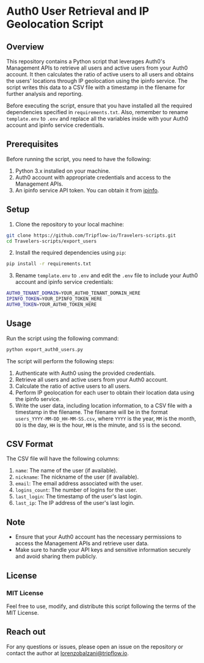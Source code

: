 # Auth0 User Retrieval and IP Geolocation Script

## Overview

This repository contains a Python script that leverages Auth0's Management APIs to retrieve all users and active users from your Auth0 account. It then calculates the ratio of active users to all users and obtains the users' locations through IP geolocation using the ipinfo service. The script writes this data to a CSV file with a timestamp in the filename for further analysis and reporting.

Before executing the script, ensure that you have installed all the required dependencies specified in `requirements.txt`. Also, remember to rename `template.env` to `.env` and replace all the variables inside with your Auth0 account and ipinfo service credentials.

## Prerequisites

Before running the script, you need to have the following:

1. Python 3.x installed on your machine.
2. Auth0 account with appropriate credentials and access to the Management APIs.
3. An ipinfo service API token. You can obtain it from [ipinfo](https://ipinfo.io/signup).

## Setup

1. Clone the repository to your local machine:

```bash
git clone https://github.com/Tripflow-io/Travelers-scripts.git
cd Travelers-scripts/export_users
```

2. Install the required dependencies using `pip`:
```bash
pip install -r requirements.txt
```

3. Rename `template.env` to `.env` and edit the `.env` file to include your Auth0 account and ipinfo service credentials:
```bash
AUTH0_TENANT_DOMAIN=YOUR_AUTH0_TENANT_DOMAIN_HERE
IPINFO_TOKEN=YOUR_IPINFO_TOKEN_HERE
AUTH0_TOKEN=YOUR_AUTH0_TOKEN_HERE
```

## Usage
Run the script using the following command:
```bash
python export_auth0_users.py
```

The script will perform the following steps:
1. Authenticate with Auth0 using the provided credentials.
2. Retrieve all users and active users from your Auth0 account.
3. Calculate the ratio of active users to all users.
4. Perform IP geolocation for each user to obtain their location data using the ipinfo service.
5. Write the user data, including location information, to a CSV file with a timestamp in the filename. The filename will be in the format `users_YYYY-MM-DD_HH-MM-SS.csv`, where `YYYY` is the year, `MM` is the month, `DD` is the day, `HH` is the hour, `MM` is the minute, and `SS` is the second.

## CSV Format
The CSV file will have the following columns:

1. `name`: The name of the user (if available).
2. `nickname`: The nickname of the user (if available).
3. `email`: The email address associated with the user.
4. `logins_count`: The number of logins for the user.
5. `last_login`: The timestamp of the user's last login.
6. `last_ip`: The IP address of the user's last login.

## Note
- Ensure that your Auth0 account has the necessary permissions to access the Management APIs and retrieve user data.
- Make sure to handle your API keys and sensitive information securely and avoid sharing them publicly.

## License
### MIT License
Feel free to use, modify, and distribute this script following the terms of the MIT License.

## Reach out
For any questions or issues, please open an issue on the repository or contact the author at [lorenzobalzani@tripflow.io](mailto:lorenzobalzai@tripflow.io).
